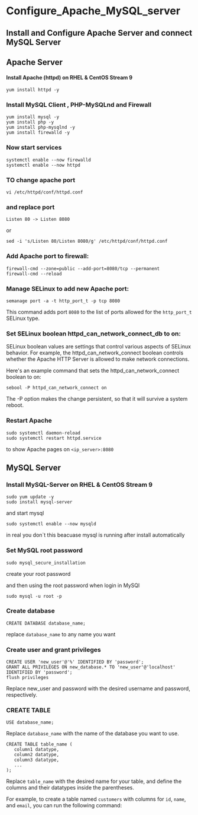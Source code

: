 # Configure_Apache_MySQL_server

## Install and Configure Apache Server and connect MySQL Server

## Apache Server

#### Install Apache (httpd) on RHEL & CentOS Stream 9

```
yum install httpd -y
```

### Install MySQL Client , PHP-MySQLnd and Firewall

```
yum install mysql -y
yum install php -y
yum install php-mysqlnd -y
yum install firewalld -y
```

### Now start services

```
systemctl enable --now firewalld
systemctl enable --now httpd
```

### TO change apache port

```
vi /etc/httpd/conf/httpd.conf
```

### and replace port

```
Listen 80 -> Listen 8080
```

or

```
sed -i 's/Listen 80/Listen 8080/g' /etc/httpd/conf/httpd.conf
```

### Add Apache port to firewall:

```
firewall-cmd --zone=public --add-port=8080/tcp --permanent
firewall-cmd --reload

```

### Manage SELinux to add new Apache port:

```
semanage port -a -t http_port_t -p tcp 8080
```

This command adds port `8080` to the list of ports allowed for the `http_port_t` SELinux type.

### Set SELinux boolean httpd_can_network_connect_db to on:

SELinux boolean values are settings that control various aspects of SELinux behavior. For example, the httpd_can_network_connect boolean controls whether the Apache HTTP Server is allowed to make network connections.

Here's an example command that sets the httpd_can_network_connect boolean to on:

```
sebool -P httpd_can_network_connect on
```

The -P option makes the change persistent, so that it will survive a system reboot.

### Restart Apache

```
sudo systemctl daemon-reload
sudo systemctl restart httpd.service
```

to show Apache pages on `<ip_server>:8080`

## MySQL Server

### Install MySQL-Server on RHEL & CentOS Stream 9

```
sudo yum update -y
sudo install mysql-server
```

and start mysql

```
sudo systemctl enable --now mysqld
```

in real you don`t this beacuase mysql is running after install automatically

### Set MySQL root password

```
sudo mysql_secure_installation
```

create your root password

and then using the root password when login in MySQl

```
sudo mysql -u root -p
```

### Create database

```
CREATE DATABASE database_name;
```

replace `database_name` to any name you want

### Create user and grant privileges

```
CREATE USER 'new_user'@'%' IDENTIFIED BY 'password';
GRANT ALL PRIVILEGES ON new_database.* TO 'new_user'@'localhost' IDENTIFIED BY 'password';
flush privileges
```

Replace new_user and password with the desired username and password, respectively.

### CREATE TABLE

```
USE database_name;
```

Replace `database_name` with the name of the database you want to use.

```
CREATE TABLE table_name (
   column1 datatype,
   column2 datatype,
   column3 datatype,
   ...
);
```

Replace `table_name` with the desired name for your table, and define the columns and their datatypes inside the parentheses.

For example, to create a table named `customers` with columns for `id`, `name`, and `email`, you can run the following command:
